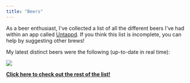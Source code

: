 ```yaml
---
title: "Beers"
---
```


As a beer enthusiast, I've collected a list of all the different beers I've had within an app called [Untappd](https://untappd.com/user/magamig/beers). If you think this list is incomplete, you can help by suggesting other brews! 

My latest distinct beers were the following (up-to-date in real time):

<div id="beers-list">

![](/image/beer.gif)

</div>

**[Click here to check out the rest of the list!](https://untappd.com/user/magamig/beers)**

<script>
fetch('https://api.untappd.com/v4/user/beers/magamig?client_id=C1F3540111F2A6C0F2E1964C243FB66AB620FCBB&client_secret=0FCC3B5993CB80F43038D7BA914E1E3615600577&limit=10')
    .then(response => response.json())
    .then(raw => {
        data = raw["response"]["beers"]["items"]
        var div = document.getElementById("beers-list");
        div.innerHTML = "";
        for(i=0;i<10; i++) {
            div.innerHTML += "<div style=\"min-height: 120px;\">"
                + "<img src=\"" + data[i]["beer"]["beer_label"] + "\" width=\"100px\" style=\"float:left;\">"
                + "<div style='margin-left:120px;'>"
                + "<b>" + data[i]["beer"]["beer_name"] + "</b> "
                + "(" + data[i]["beer"]["beer_abv"] + "% ABV)<br/>"
                + data[i]["beer"]["beer_style"] + "<br/>"
                + data[i]["brewery"]["brewery_name"] + "<br/><br/>"
                + "</div></div>"
        }
    })
</script>